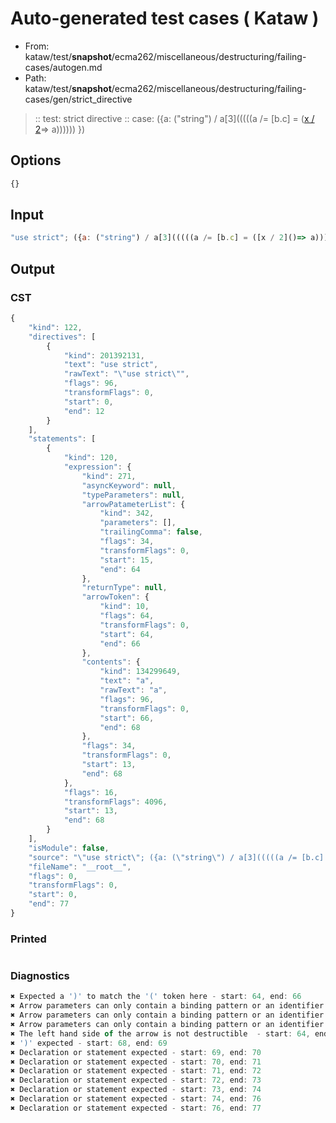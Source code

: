 # Auto-generated test cases ( Kataw )
- From: kataw/test/__snapshot__/ecma262/miscellaneous/destructuring/failing-cases/autogen.md
- Path: kataw/test/__snapshot__/ecma262/miscellaneous/destructuring/failing-cases/gen/strict_directive
> :: test: strict directive
> :: case: ({a: ("string") / a[3](((((a /= [b.c] = ([x / 2]()=> a)))))) })
## Options

`````js
{}
`````
## Input

`````js
"use strict"; ({a: ("string") / a[3](((((a /= [b.c] = ([x / 2]()=> a)))))) })
`````
## Output

### CST

```javascript
{
    "kind": 122,
    "directives": [
        {
            "kind": 201392131,
            "text": "use strict",
            "rawText": "\"use strict\"",
            "flags": 96,
            "transformFlags": 0,
            "start": 0,
            "end": 12
        }
    ],
    "statements": [
        {
            "kind": 120,
            "expression": {
                "kind": 271,
                "asyncKeyword": null,
                "typeParameters": null,
                "arrowPatameterList": {
                    "kind": 342,
                    "parameters": [],
                    "trailingComma": false,
                    "flags": 34,
                    "transformFlags": 0,
                    "start": 15,
                    "end": 64
                },
                "returnType": null,
                "arrowToken": {
                    "kind": 10,
                    "flags": 64,
                    "transformFlags": 0,
                    "start": 64,
                    "end": 66
                },
                "contents": {
                    "kind": 134299649,
                    "text": "a",
                    "rawText": "a",
                    "flags": 96,
                    "transformFlags": 0,
                    "start": 66,
                    "end": 68
                },
                "flags": 34,
                "transformFlags": 0,
                "start": 13,
                "end": 68
            },
            "flags": 16,
            "transformFlags": 4096,
            "start": 13,
            "end": 68
        }
    ],
    "isModule": false,
    "source": "\"use strict\"; ({a: (\"string\") / a[3](((((a /= [b.c] = ([x / 2]()=> a)))))) })",
    "fileName": "__root__",
    "flags": 0,
    "transformFlags": 0,
    "start": 0,
    "end": 77
}
```

### Printed

```javascript

```

### Diagnostics

```javascript
✖ Expected a ')' to match the '(' token here - start: 64, end: 66
✖ Arrow parameters can only contain a binding pattern or an identifier - start: 39, end: 66
✖ Arrow parameters can only contain a binding pattern or an identifier - start: 38, end: 66
✖ Arrow parameters can only contain a binding pattern or an identifier - start: 37, end: 66
✖ The left hand side of the arrow is not destructible  - start: 64, end: 66
✖ ')' expected - start: 68, end: 69
✖ Declaration or statement expected - start: 69, end: 70
✖ Declaration or statement expected - start: 70, end: 71
✖ Declaration or statement expected - start: 71, end: 72
✖ Declaration or statement expected - start: 72, end: 73
✖ Declaration or statement expected - start: 73, end: 74
✖ Declaration or statement expected - start: 74, end: 76
✖ Declaration or statement expected - start: 76, end: 77

```

